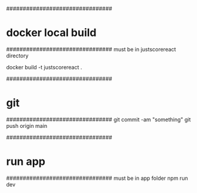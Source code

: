 ################################
# docker local build
################################
must be in justscorereact directory

docker build -t justscorereact .


################################
# git
################################
git commit -am "something"
git push origin main

################################
# run app
################################
must be in app folder
npm run dev
